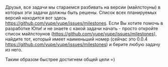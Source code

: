 Друзья, все задачи мы стараемся разбивать на версии (майлстоуны) в которых эти задачи должны быть решены.
Список всех планируемых версий находится вот здесь https://github.com/yupe/yupe/issues/milestones.
Если Вы хотите помочь в разработке Юпи! и не знаете с какой задачи начать - просто откройте список майлстоунов (https://github.com/yupe/yupe/issues/milestones), найдите тот, который имеет наименьший номер (сейчас это 0.0.4 https://github.com/yupe/yupe/issues/milestones) и берите любую задачу из него.

Таким образом быстрее достигнем общей цели =)